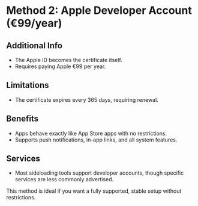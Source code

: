 # Method 2: Apple Developer Account (€99/year)

## Additional Info
- The Apple ID becomes the certificate itself.
- Requires paying Apple €99 per year.

## Limitations
- The certificate expires every 365 days, requiring renewal.

## Benefits
- Apps behave exactly like App Store apps with no restrictions.
- Supports push notifications, in-app links, and all system features.

## Services
- Most sideloading tools support developer accounts, though specific services are less commonly advertised.

This method is ideal if you want a fully supported, stable setup without restrictions.
